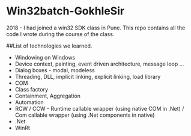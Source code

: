# Win32batch-GokhleSir

2018 -  I had joined a win32 SDK class in Pune.
This repo contains all the code I wrote during the course of the class.

##List of technologies we learned.
 * Windowing on Windows
  * Device context, painting, event driven architecture, message loop ...
  * Dialog boxes - modal, modeless
 * Threading, DLL, implicit linking, explicit linking, load library
 * COM
  * Class factory
  * Containment, Aggregation
  * Automation
  * RCW / CCW - Runtime callable wrapper (using native COM in .Net) / Com callable wrapper (using .Net components in native)
 * .Net
 * WinRt
 


